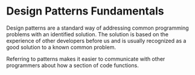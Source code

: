# Design Patterns Fundamentals

Design patterns are a standard way of addressing common programming problems with an identified solution. The solution is based on the experience of other developers before us and is usually recognized as a good solution to a known common problem.

Referring to patterns makes it easier to communicate with other programmers about how a section of code functions.